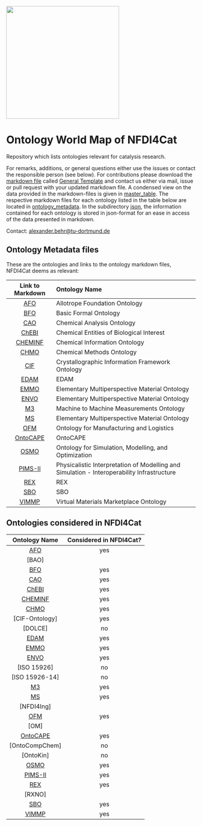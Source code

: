[<img src="./logo_NFDI4Cat.jpg" width="300" />](https://nfdi4cat.org/)
# Ontology World Map of NFDI4Cat
Repository which lists ontologies relevant for catalysis research.

For remarks, additions, or general questions either use the issues or contact the responsible person (see below).
For contributions please download the [markdown file](./General_Template.md) called [General Template] and contact us either via mail, issue or pull request with your updated markdown file. 
A condensed view on the data provided in the markdown-files is given in [master_table](./master_table/Possible_Template_TF_OntoWorldMap_2023-03-28_10-52.xlsx).
The respective markdown files for each ontology listed in the table below are located in [ontology_metadata](./ontology_metadata).
In the subdirectory [json](./json), the information contained for each ontology is stored in json-format for an ease in access of the data presented in markdown.

Contact: <a href="mailto:alexander.behr@tu-dortmund.de?subject=Contact for Software Collection from NFDI4Cat">alexander.behr@tu-dortmund.de</a>

## Ontology Metadata files
These are the ontologies and links to the ontology markdown files, NFDI4Cat deems as relevant:

| Link to Markdown | Ontology Name |
 |:---:|:---|
| [AFO] |Allotrope Foundation Ontology |
| [BFO] |Basic Formal Ontology |
| [CAO] |Chemical Analysis Ontology |
| [ChEBI] |Chemical Entities of Biological Interest |
| [CHEMINF] |Chemical Information Ontology |
| [CHMO] |Chemical Methods Ontology |
| [CIF] |Crystallographic Information Framework Ontology |
| [EDAM] |EDAM |
| [EMMO] |Elementary Multiperspective Material Ontology |
| [ENVO] |Elementary Multiperspective Material Ontology |
| [M3] |Machine to Machine Measurements Ontology |
| [MS] |Elementary Multiperspective Material Ontology |
| [OFM] |Ontology for Manufacturing and Logistics |
| [OntoCAPE] |OntoCAPE |
| [OSMO] |Ontology for Simulation, Modelling, and Optimization |
| [PIMS-II] |Physicalistic Interpretation of Modelling and Simulation - Interoperability Infrastructure |
| [REX] |REX |
| [SBO] |SBO |
| [VIMMP] |Virtual Materials Marketplace Ontology |

## Ontologies considered in NFDI4Cat
| Ontology Name | Considered in NFDI4Cat? |
|:---------------:|:-------------------------:|
| [AFO]           | yes                       |
| [BAO]           |                         |
| [BFO]           | yes                       |
| [CAO]           | yes                       |
| [ChEBI]         | yes                       |
| [CHEMINF]       | yes                       |
| [CHMO]          | yes                       |
| [CIF-Ontology]  | yes                        |
| [DOLCE]         | no                       |
| [EDAM]          | yes                        |
| [EMMO]          | yes                       |
| [ENVO]          | yes                       |
| [ISO 15926]     | no                       |
| [ISO 15926-14]  | no                       |
| [M3]            | yes                        |
| [MS]            | yes                        |
| [NFDI4Ing]      |                         |
| [OFM]           | yes                        |
| [OM]            |                         |
| [OntoCAPE]      | yes                       |
| [OntoCompChem]  | no                       |
| [OntoKin]       | no                       |
| [OSMO]          | yes                       |
| [PIMS-II]       | yes                        |
| [REX]           | yes                       |
| [RXNO]          |                         |
| [SBO]           | yes                       |
| [VIMMP]         | yes                       |




[AFO]: ./ontology_metadata/AFO.md
[BFO]: ./ontology_metadata/BFO.md
[CAO]: ./ontology_metadata/CAO.md
[ChEBI]: ./ontology_metadata/ChEBI.md
[CHEMINF]: ./ontology_metadata/CHEMINF.md
[CHMO]: ./ontology_metadata/CHMO.md
[CIF]: ./ontology_metadata/CIF.md
[EDAM]: ./ontology_metadata/EDAM.md
[EMMO]: ./ontology_metadata/EMMO.md
[ENVO]: ./ontology_metadata/ENVO.md
[M3]: ./ontology_metadata/M3.md
[MS]: ./ontology_metadata/MS.md
[OFM]: ./ontology_metadata/OFM.md
[OntoCAPE]: ./ontology_metadata/OntoCAPE.md
[OSMO]: ./ontology_metadata/OSMO.md
[PIMS-II]: ./ontology_metadata/PIMS-II.md
[REX]: ./ontology_metadata/REX.md
[SBO]: ./ontology_metadata/SBO.md
[VIMMP]: ./ontology_metadata/VIMMP.md

[General Template]: ./General_Template.md
